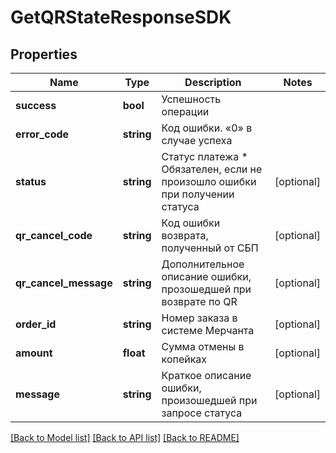 # GetQRStateResponseSDK

## Properties
Name | Type | Description | Notes
------------ | ------------- | ------------- | -------------
**success** | **bool** | Успешность операции | 
**error_code** | **string** | Код ошибки. «0» в случае успеха | 
**status** | **string** | Статус платежа * Обязателен, если не произошло ошибки при получении статуса | [optional] 
**qr_cancel_code** | **string** | Код ошибки возврата, полученный от СБП | [optional] 
**qr_cancel_message** | **string** | Дополнительное описание ошибки, прозошедшей при возврате по QR | [optional] 
**order_id** | **string** | Номер заказа в системе Мерчанта | [optional] 
**amount** | **float** | Сумма отмены в копейках | [optional] 
**message** | **string** | Краткое описание ошибки, произошедшей при запросе статуса | [optional] 

[[Back to Model list]](../README.md#documentation-for-models) [[Back to API list]](../README.md#documentation-for-api-endpoints) [[Back to README]](../README.md)


